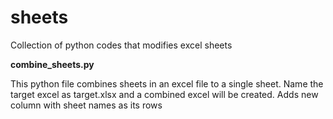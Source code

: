 # sheets
Collection of python codes that modifies excel sheets

<b> combine_sheets.py </b>

This python file combines sheets in an excel file to a single sheet. Name the target excel as target.xlsx and a combined excel will be created. Adds new column with sheet names as its rows 
